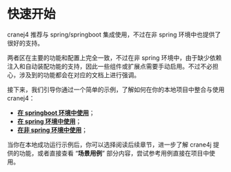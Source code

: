 # 快速开始

cranej4 推荐与 spring/springboot 集成使用，不过在非 spring 环境中也提供了很好的支持。

两者区在主要的功能和配置上完全一致，不过在非 spring 环境中，由于缺少依赖注入和自动装配功能的支持，因此一些组件或扩展点需要手动启用。不过不必担心，涉及到的功能都会在对应的文档上进行强调。

接下来，我们引导你通过一个简单的示例，了解如何在你的本地项目中整合与使用 cranej4：

+ [**在 springboot 环境中使用**](./getting_started_with_springboot.md)；
+ [**在 spring 环境中使用**](./getting_started_with_spring.md)；
+ [**在非 spring 环境中使用**](./getting_started_without_spring.md)；

当你在本地成功运行示例后，你可以选择阅读后续章节，进一步了解 crane4j 提供的功能，或者直接查看 “**场景用例**”  部分内容，尝试参考用例直接在项目中使用。